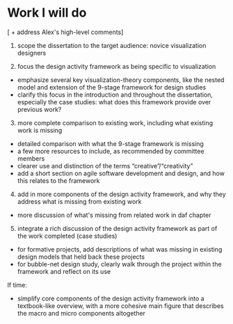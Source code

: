 # Work I will do

[ + address Alex's high-level comments]

1. scope the dissertation to the target audience: novice visualization designers


2. focus the design activity framework as being specific to visualization

- emphasize several key visualization-theory components, like the nested model and extension of the 9-stage framework for design studies
- clarify this focus in the introduction and throughout the dissertation, especially the case studies: what does this framework provide over previous work?



3. more complete comparison to existing work, including what existing work is missing

- detailed comparison with what the 9-stage framework is missing
- a few more resources to include, as recommended by committee members
- clearer use and distinction of the terms “creative”/“creativity”
- add a short section on agile software development and design, and how this relates to the framework



4. add in more components of the design activity framework, and why they address what is missing from existing work

- more discussion of what's missing from related work in daf chapter



5. integrate a rich discussion of the design activity framework as part of the work completed (case studies)

- for formative projects, add descriptions of what was missing in existing design models that held back these projects
- for bubble-net design study, clearly walk through the project within the framework and reflect on its use


If time:

- simplify core components of the design activity framework into a textbook-like overview, with a more cohesive main figure that describes the macro and micro components altogether
